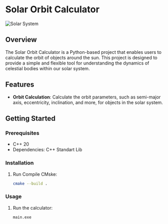 
# Solar Orbit Calculator


![Solar System](https://i.imgur.com/7DY1LQw.jpg)

## Overview

The Solar Orbit Calculator is a Python-based project that enables users to calculate the orbit of objects around the sun. This project is designed to provide a simple and flexible tool for understanding the dynamics of celestial bodies within our solar system.

## Features

- **Orbit Calculation**: Calculate the orbit parameters, such as semi-major axis, eccentricity, inclination, and more, for objects in the solar system.


## Getting Started

### Prerequisites

- C++ 20
- Dependencies: C++ Standart Lib

### Installation

1. Run Compile CMske:

    ```bash
    cmake --build .
    ```


### Usage

1. Run the calculator:

    ```bash
    main.exe
    ```